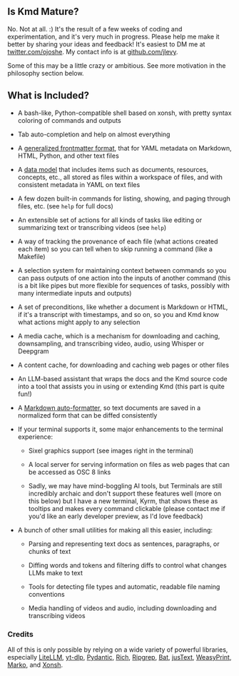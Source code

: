 ## Is Kmd Mature?

No. Not at all. :) It's the result of a few weeks of coding and experimentation, and it's
very much in progress.
Please help me make it better by sharing your ideas and feedback!
It's easiest to DM me at [twitter.com/ojoshe](https://x.com/ojoshe).
My contact info is at [github.com/jlevy](https://github.com/jlevy).

Some of this may be a little crazy or ambitious.
See more motivation in the philosophy section below.

## What is Included?

- A bash-like, Python-compatible shell based on xonsh, with pretty syntax coloring of
  commands and outputs

- Tab auto-completion and help on almost everything

- A [generalized frontmatter format](https://github.com/jlevy/frontmatter-format), that for
  YAML metadata on Markdown, HTML, Python, and other text files

- A [data model](https://github.com/jlevy/kmd/tree/main/kmd/model) that includes items such
  as documents, resources, concepts, etc., all stored as files within a workspace of files,
  and with consistent metadata in YAML on text files

- A few dozen built-in commands for listing, showing, and paging through files, etc.
  (see `help` for full docs)

- An extensible set of actions for all kinds of tasks like editing or summarizing text or
  transcribing videos (see `help`)

- A way of tracking the provenance of each file (what actions created each item) so you can
  tell when to skip running a command (like a Makefile)

- A selection system for maintaining context between commands so you can pass outputs of one
  action into the inputs of another command (this is a bit like pipes but more flexible for
  sequences of tasks, possibly with many intermediate inputs and outputs)

- A set of preconditions, like whether a document is Markdown or HTML, if it's a transcript
  with timestamps, and so on, so you and Kmd know what actions might apply to any selection

- A media cache, which is a mechanism for downloading and caching, downsampling, and
  transcribing video, audio, using Whisper or Deepgram

- A content cache, for downloading and caching web pages or other files

- An LLM-based assistant that wraps the docs and the Kmd source code into a tool that
  assists you in using or extending Kmd (this part is quite fun!)

- A
  [Markdown auto-formatter](https://github.com/jlevy/kmd/blob/main/kmd/text_formatting/markdown_normalization.py),
  so text documents are saved in a normalized form that can be diffed consistently

- If your terminal supports it, some major enhancements to the terminal experience:

  - Sixel graphics support (see images right in the terminal)

  - A local server for serving information on files as web pages that can be accessed as OSC
    8 links

  - Sadly, we may have mind-boggling AI tools, but Terminals are still incredibly archaic
    and don't support these features well (more on this below) but I have a new terminal,
    Kyrm, that shows these as tooltips and makes every command clickable (please contact me
    if you'd like an early developer preview, as I'd love feedback)

- A bunch of other small utilities for making all this easier, including:

  - Parsing and representing text docs as sentences, paragraphs, or chunks of text

  - Diffing words and tokens and filtering diffs to control what changes LLMs make to text

  - Tools for detecting file types and automatic, readable file naming conventions

  - Media handling of videos and audio, including downloading and transcribing videos

### Credits

All of this is only possible by relying on a wide variety of powerful libraries, especially
[LiteLLM](https://github.com/BerriAI/litellm), [yt-dlp](https://github.com/yt-dlp/yt-dlp),
[Pydantic](https://github.com/pydantic/pydantic),
[Rich](https://github.com/Textualize/rich),
[Ripgrep](https://github.com/BurntSushi/ripgrep), [Bat](https://github.com/sharkdp/bat),
[jusText](https://github.com/miso-belica/jusText),
[WeasyPrint](https://github.com/Kozea/WeasyPrint),
[Marko](https://github.com/frostming/marko), and [Xonsh](https://github.com/xonsh/xonsh).
